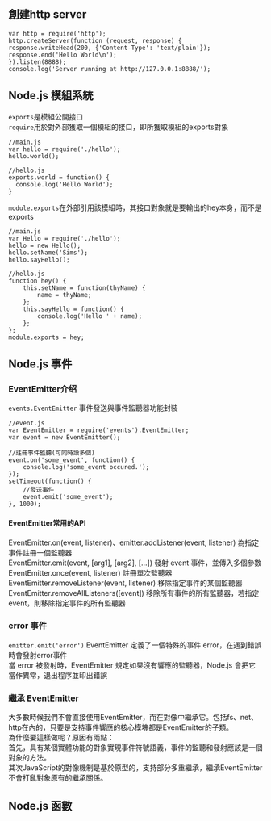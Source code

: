 ## 創建http server
```
var http = require('http');
http.createServer(function (request, response) {
response.writeHead(200, {'Content-Type': 'text/plain'});
response.end('Hello World\n');
}).listen(8888);
console.log('Server running at http://127.0.0.1:8888/');
```
## Node.js 模組系統
`exports`是模組公開接口<br/>
`require`用於對外部獲取一個模組的接口，即所獲取模組的exports對象
```
//main.js
var hello = require('./hello');
hello.world();
```
```
//hello.js
exports.world = function() {
  console.log('Hello World');
}
```
`module.exports`在外部引用該模組時，其接口對象就是要輸出的hey本身，而不是exports
```
//main.js
var Hello = require('./hello');
hello = new Hello();
hello.setName('Sims');
hello.sayHello();
```
```
//hello.js
function hey() {
	this.setName = function(thyName) {
		name = thyName;
	};
	this.sayHello = function() {
		console.log('Hello ' + name);
	};
};
module.exports = hey;
```
## Node.js 事件
### EventEmitter介绍
`events.EventEmitter` 事件發送與事件監聽器功能封裝
```
//event.js
var EventEmitter = require('events').EventEmitter;
var event = new EventEmitter();

//註冊事件監聽(可同時設多個)
event.on('some_event', function() {
    console.log('some_event occured.');
});
setTimeout(function() {
    //發送事件
    event.emit('some_event');
}, 1000);
```
#### EventEmitter常用的API
EventEmitter.on(event, listener)、emitter.addListener(event, listener) 為指定事件註冊一個監聽器<br>
EventEmitter.emit(event, [arg1], [arg2], [...]) 發射 event 事件，並傳入多個參數<br>
EventEmitter.once(event, listener) 註冊單次監聽器<br>
EventEmitter.removeListener(event, listener) 移除指定事件的某個監聽器<br>
EventEmitter.removeAllListeners([event]) 移除所有事件的所有監聽器，若指定event，則移除指定事件的所有監聽器<br>
### error 事件
`emitter.emit('error')`
EventEmitter 定義了一個特殊的事件 error，在遇到錯誤時會發射error事件<br>
當 error 被發射時，EventEmitter 規定如果沒有響應的監聽器，Node.js 會把它當作異常，退出程序並印出錯誤<br>
### 繼承 EventEmitter
大多數時候我們不會直接使用EventEmitter，而在對像中繼承它。包括fs、net、http在內的，只要是支持事件響應的核心模塊都是EventEmitter的子類。<br>
為什麼要這樣做呢？原因有兩點：<br>
首先，具有某個實體功能的對象實現事件符號語義，事件的監聽和發射應該是一個對象的方法。<br>
其次JavaScript的對像機制是基於原型的，支持部分多重繼承，繼承EventEmitter不會打亂對象原有的繼承關係。<br>
## Node.js 函數
